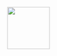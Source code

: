 <div id="header" align="center">
  <img src="https://i.giphy.com/media/v1.Y2lkPTc5MGI3NjExYWw3ankwdHZpN3Y2bG5jemhpend2b3F6anJhdG03MXBkczBjcGt4ZyZlcD12MV9pbnRlcm5hbF9naWZfYnlfaWQmY3Q9Zw/Y1vohJMVMtjSQxmUot/giphy.gif" width="100"/>
</div>
<!--
**Ridgal/Ridgal** is a ✨ _special_ ✨ repository because its `README.md` (this file) appears on your GitHub profile.

Here are some ideas to get you started:

- 🔭 I’m currently working on ...
- 🌱 I’m currently learning ...
- 👯 I’m looking to collaborate on ...
- 🤔 I’m looking for help with ...
- 💬 Ask me about ...
- 📫 How to reach me: ...
- 😄 Pronouns: ...
- ⚡ Fun fact: ...
-->

